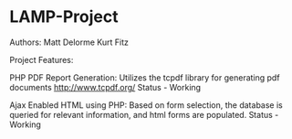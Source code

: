 LAMP-Project
============

Authors: 
Matt Delorme
Kurt Fitz

Project Features: 

PHP PDF Report Generation:
Utilizes the tcpdf library for generating pdf documents
http://www.tcpdf.org/
Status - Working 

Ajax Enabled HTML using PHP:
Based on form selection, the database is queried for relevant information, 
and html forms are populated. 
Status - Working





